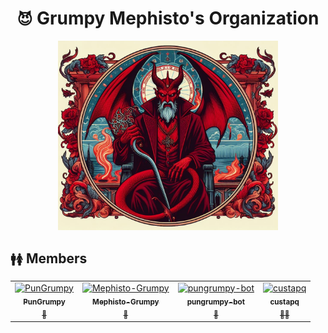 <div align="center">
  <h1><code>😈</code> Grumpy Mephisto's Organization</h1>
  <img src="https://raw.githubusercontent.com/Grumpy-Mephisto/.github/main/profile/.images/banner.png" width="70%" height="auto" />
</div>

<div>
  <h2><code>🚹🚺</code> Members</h2>
  <table>
    <tr align="center">
        <td>
            <a href="https://github.com/PunGrumpy">
                <img src="https://avatars.githubusercontent.com/u/108584943?v=4" width="100px;" height="auto" alt="PunGrumpy"/>
                <br />
                <sub><b>PunGrumpy</b></sub>
                <br />
                <sub>👑</sub>
            </a>
        </td>
        <td>
            <a href="https://github.com/Mephisto-Grumpy">
                <img src="https://avatars.githubusercontent.com/u/99166827?v=4" width="100px;" height="auto" alt="Mephisto-Grumpy"/>
                <br />
                <sub><b>Mephisto-Grumpy</b></sub>
                <br />
                <sub>👑</sub>
            </a>
        </td>
        <td>
            <a href="https://github.com/pungrumpy-bot">
                <img src="https://avatars.githubusercontent.com/u/151485456?v=4" width="100px;" height="auto" alt="pungrumpy-bot"/>
                <br />
                <sub><b>pungrumpy-bot</b></sub>
                <br />
                <sub>🤖</sub>
            </a>
        </td>
        <td>
          <a href="https://github.com/custapq">
                <img src="https://avatars.githubusercontent.com/u/114871171?v=4" width="100px;" height="auto" alt="custapq"/>
                <br />
                <sub><b>custapq</b></sub>
                <br />
                <sub>🧑🏻</sub>
          </a>
        </td>
    </tr>
  </table>
</div>
